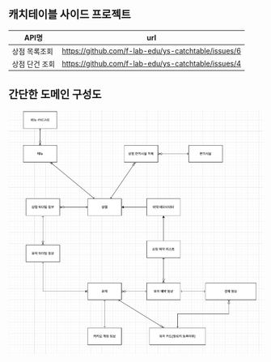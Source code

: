 
## 캐치테이블 사이드 프로젝트 


API명| url | 
--|--|
상점 목록조회 |  https://github.com/f-lab-edu/ys-catchtable/issues/6|
상점 단건 조회  | https://github.com/f-lab-edu/ys-catchtable/issues/4


## 간단한 도메인 구성도 
![img.png](etc/도메인구성도.png)
